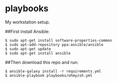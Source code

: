 # playbooks

My workstation setup.

##First install Ansible:
```
$ sudo apt-get install software-properties-common
$ sudo apt-add-repository ppa:ansible/ansible
$ sudo apt-get update
$ sudo apt-get install ansible
```

##Then download this repo and run:
```
$ ansible-galaxy install -r requirements.yml
$ ansible-playbook playbooks/ohmyzsh.yml
```
